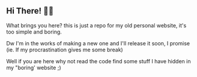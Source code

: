 ## Hi There! 🙋‍♂️

What brings you here? this is just a repo for my old personal website, it's too simple and boring.

Dw I'm in the works of making a new one and I'll release it soon, I promise (ie. If my procrastination gives me some break)

Well if you are here why not read the code find some stuff I have hidden in my "boring' website ;)
